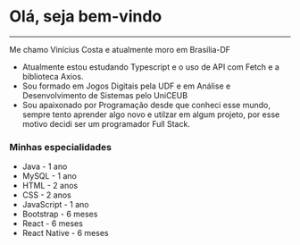 # Olá, seja bem-vindo
---

Me chamo Vinícius Costa e atualmente moro em Brasília-DF

- Atualmente estou estudando Typescript e o uso de API com Fetch e a biblioteca Axios.
- Sou formado em Jogos Digitais pela UDF e em Análise e Desenvolvimento de Sistemas pelo UniCEUB
- Sou apaixonado por Programação desde que conheci esse mundo, sempre tento aprender algo novo e utilzar em algum projeto, por esse motivo decidi ser um programador Full Stack.

### Minhas especialidades
- Java - 1 ano
- MySQL - 1 ano
- HTML - 2 anos
- CSS - 2 anos
- JavaScript - 1 ano
- Bootstrap - 6 meses
- React - 6 meses
- React Native - 6 meses
